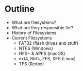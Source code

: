 # Outline
- What are filesystems?
- What are they responsible for?
- History of Filesystems
- Current Filesystems
  - FAT32                       (flash drives and stuff)
  - NTFS                        (Windows)
  - HFS+ & APFS                 (macOS)
  - ext4, Btrfs, ZFS, XFS       (Linux)
  - TFS                         (Redox)
